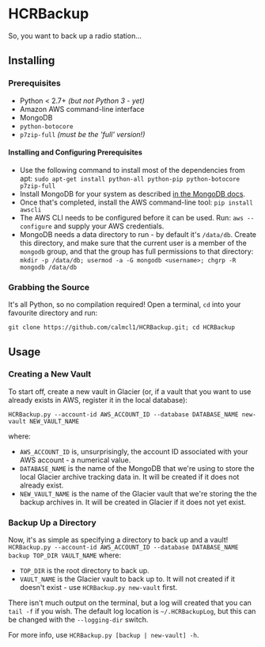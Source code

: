 # HCRBackup
So, you want to back up a radio station...

## Installing

### Prerequisites
* Python < 2.7+ *(but not Python 3 - yet)*
* Amazon AWS command-line interface
* MongoDB
* `python-botocore`
* `p7zip-full` *(must be the 'full' version!)*

#### Installing and Configuring Prerequisites
* Use the following command to install most of the dependencies from apt:
`sudo apt-get install python-all python-pip python-botocore p7zip-full`
* Install MongoDB for your system as described [in the MongoDB docs](http://docs.mongodb.com/manual/administration/install-on-linux).
* Once that's completed, install the AWS command-line tool:
`pip install awscli`
* The AWS CLI needs to be configured before it can be used. Run:
`aws --configure`
and supply your AWS credentials.
* MongoDB needs a data directory to run - by default it's `/data/db`. Create this directory, and make sure that the current user is a member of the `mongodb` group, and that the group has full permissions to that directory:
`mkdir -p /data/db; usermod -a -G mongodb <username>; chgrp -R mongodb /data/db`

### Grabbing the Source
It's all Python, so no compilation required!
Open a terminal, `cd` into your favourite directory and run:

`git clone https://github.com/calmcl1/HCRBackup.git; cd HCRBackup`

## Usage

### Creating a New Vault
To start off, create a new vault in Glacier (or, if a vault that you want to use already exists in AWS, register it in the local database):

`HCRBackup.py --account-id AWS_ACCOUNT_ID --database DATABASE_NAME new-vault NEW_VAULT_NAME`

where:
* `AWS_ACCOUNT_ID` is, unsurprisingly, the account ID associated with your AWS account - a numerical value.
* `DATABASE_NAME` is the name of the MongoDB that we're using to store the local Glacier archive tracking data in. It will be created if it does not already exist.
* `NEW_VAULT_NAME` is the name of the Glacier vault that we're storing the the backup archives in. It will be created in Glacier if it does not yet exist.

### Backup Up a Directory

Now, it's as simple as specifying a directory to back up and a vault!
`HCRBackup.py --account-id AWS_ACCOUNT_ID --database DATABASE_NAME backup TOP_DIR VAULT_NAME`
where:
* `TOP_DIR` is the root directory to back up.
* `VAULT_NAME` is the Glacier vault to back up to. It will not created if it doesn't exist - use `HCRBackup.py new-vault` first.

There isn't much output on the terminal, but a log will created that you can `tail -f` if you wish. The default log location is `~/.HCRBackupLog`, but this can be changed with the `--logging-dir` switch.

For more info, use `HCRBackup.py [backup | new-vault] -h`.
